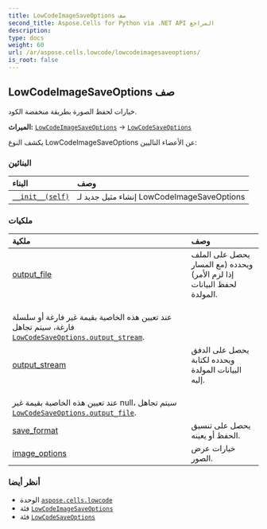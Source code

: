 ```yaml
---
title: LowCodeImageSaveOptions صف
second_title: Aspose.Cells for Python via .NET API المراجع
description:
type: docs
weight: 60
url: /ar/aspose.cells.lowcode/lowcodeimagesaveoptions/
is_root: false
---
```

##  LowCodeImageSaveOptions صف
خيارات لحفظ الصورة بطريقة منخفضة الكود.



**الميراث:** [`LowCodeImageSaveOptions`](/cells/python-net/aspose.cells.lowcode/lowcodeimagesaveoptions) → 
[`LowCodeSaveOptions`](/cells/python-net/ar/aspose.cells.lowcode/lowcodesaveoptions)



يكشف النوع LowCodeImageSaveOptions عن الأعضاء التاليين:

###  البنائين
| البناء| وصف|
| :- | :- |
| [`__init__(self)`](/cells/python-net/ar/aspose.cells.lowcode/lowcodeimagesaveoptions/__init__/#) | إنشاء مثيل جديد لـ LowCodeImageSaveOptions|


###  ملكيات
| ملكية| وصف|
| :- | :- |
| [output_file](/cells/python-net/ar/aspose.cells.lowcode/lowcodeimagesaveoptions/output_file) | يحصل على الملف ويحدده (مع المسار إذا لزم الأمر) لحفظ البيانات المولدة.<br/> عند تعيين هذه الخاصية بقيمة غير فارغة أو سلسلة فارغة، سيتم تجاهل [`LowCodeSaveOptions.output_stream`](/cells/python-net/ar/aspose.cells.lowcode/lowcodesaveoptions#output_stream).|
| [output_stream](/cells/python-net/ar/aspose.cells.lowcode/lowcodeimagesaveoptions/output_stream) | يحصل على الدفق ويحدده لكتابة البيانات المولدة إليه.<br/> عند تعيين هذه الخاصية بقيمة غير null، سيتم تجاهل [`LowCodeSaveOptions.output_file`](/cells/python-net/ar/aspose.cells.lowcode/lowcodesaveoptions#output_file).|
| [save_format](/cells/python-net/ar/aspose.cells.lowcode/lowcodeimagesaveoptions/save_format) | يحصل على تنسيق الحفظ أو يعينه.|
| [image_options](/cells/python-net/ar/aspose.cells.lowcode/lowcodeimagesaveoptions/image_options) | خيارات عرض الصور.|



###  أنظر أيضا
* الوحدة [`aspose.cells.lowcode`](..)
* فئة [`LowCodeImageSaveOptions`](/cells/python-net/ar/aspose.cells.lowcode/lowcodeimagesaveoptions)
* فئة [`LowCodeSaveOptions`](/cells/python-net/ar/aspose.cells.lowcode/lowcodesaveoptions)
